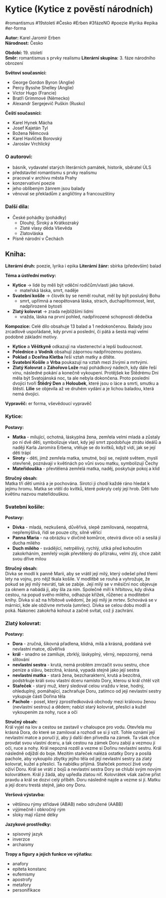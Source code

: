 # Kytice (Kytice z pověstí národních)
#romantismus #19století #Česko #Erben #3fázeNO #poezie #lyrika #epika #er-forma

**Autor:** Karel Jaromír Erben  
**Národnost:** Česko  

**Období:** 19\. století  
**Směr:** romantismus s prvky realismu
**Literární skupina:** 3\. fáze národního obrození  

**Světoví současníci:**  
- George Gordon Byron (Anglie)  
- Percy Bysshe Shelley (Anglie)  
- Victor Hugo (Francie)  
- Bratři Grimmové (Německo)  
- Alexandr Sergejevič Puškin (Rusko)  

**Čeští současníci:**  
- Karel Hynek Mácha  
- Josef Kajetán Tyl   
- Božena Němcová  
- Karel Havlíček Borovský  
- Jaroslav Vrchlický  

### O autorovi:  
- básník, vydavatel starých literárních památek, historik, sběratel ÚLS
- představitel romantismu s prvky realismu
- pracoval v archivu města Prahy
- konzervativní poezie
- jeho oblíbeným žánrem jsou balady
- věnoval se překladům z angličtiny a francouzštiny

### Další díla:  
- České pohádky (pohádky)
	- Dlouhý, Široký a Krátkozraký
	- Zlaté vlasy děda Vševěda
	- Zlatovláska
- Písně národní v Čechách

## Kniha:  

**Literární druh:** poezie, lyrika i epika
**Literární žánr:** sbírka (především) balad

**Téma a ústřední motivy:**  
- **Kytice** → lidé by měli být vděční rodičům/vlasti jako takové.
	- mateřská láska, smrt, naděje
- **Svatební košile** → člověk by se neměl rouhat, měl by být poslušný Bohu
	- smrt, upřímná a neopětovaná láska, strach, duchapřítomnost, lest, nadpřirozené bytosti
- **Zlatý kolovrat** → zrada nejbližšími lidmi
	- vražda, láska na první pohled, nadpřirozené schopnosti dědečka  

**Kompozice:** Celé dílo obsahuje 13 balad a 1 nedokončenou. Balady jsou  zrcadlově uspořádané, kdy první a poslední, či pátá a šestá mají velmi podobné základní motivy.  
- **Kytice** a **Věštkyně** odkazují na vlastenectví a lepší budoucnost.
- **Polednice** a **Vodník** obsahují zápornou nadpřirozenou postavu.
- **Poklad** a **Dceřina Kletba** řeší vztah matky a dítěte.
- **Svatební Košile** a **Vrba** poukazují na vztah mezi živými a mrtvými.
- **Zlatý Kolovrat** a **Záhořovo Lože** mají pohádkový nádech, kdy dále řeší vinu, následné pokání a konečně vykoupení.
Protějšek ke Štědrému Dni měla být Svatojánská noc, ta ale nebyla dokončena. Proto poslední dvojici tvoří **Štědrý Den** a **Holoubek**, které jsou o láce a smrti, smutku a štěstí.
**Lilie** se objevila až ve druhém vydání a je lichou baladou, která nemá dvojici.  

**Vypravěč:** er forma, vševědoucí vypravěč

### Kytice:
**Postavy:**  
- **Matka** - milující, ochotná, láskyplná žena, zemřela velmi mladá a zůstaly po ní dvě děti, symbolizuje vlast, kdy její smrt zpodobňuje ztrátu ideálů a nadějí Karla Jaromíra Erbena, vtěluje se do kvítků, když vidí, jak se její děti trápí
- **Siroty** - děti, jimž zemřela matka, smutné, bojí se, nejisté světem, myslí otevřeně, poznávají v květinách po vůni svou matku, symbolizují Čechy
- **Mateřídouška** - převtělená zemřelá matka, naděj, poskytuje pokoj a klid

**Stručný obsah:**  
Matka tří dětí umírá a je pochována. Sirotci ji chodí každé ráno hledat k jejímu hromu. Matka se vtělí do kvítků, které pokryly celý její hrob. Děti tuto květinu nazvou mateřídouškou.  


### Svatební košile:
**Postavy:**  
- **Dívka** - mladá, nezkušená, důvěřivá, slepě zamilovaná, neopatrná, nepřemýšlivá, řídí se pouze city, silně věřící
- **Panna Maria** - na obrázku v dívčině komůrce, otevírá dívce oči a sesílá jí ducha milého
- **Duch milého** - svádějící, netrpělivý, rychlý, utíká před kohoutím zakokrháním, zemřelý voják převtělený do přízraku, velmi zlý, chce zabít svou dříve milou  

**Stručný obsah:**  
Dívka se modlí k panně Marii, aby se vrátil její milý, který odešel před třemi lety na vojnu, pro nějž tkala košile. V modlitbě se rouhá a vyhrožuje, že pokud se její milý nevrátí, tak se zabije. Její milý se v měsíční noc objevuje za oknem a nabádá ji, aby šla za ním. Společně míří k hřbitovu, kdy dívka cestou, na popud svého milého, odhazuje křížek, růženec a modlitební knihy. Dívka si až na hřbitově uvědomí, že její milý je mrtev. Schovává se v márnici, kde ale obživne mrtvola (umrlec). Dívka se celou dobu modlí a poká. Nakonec zakokrhá kohout a začně svítat, což ji zachrání.  


### Zlatý kolovrat:
**Postavy:**  
- **Dora** - zručná, šikovná přadlena, klidná, milá a krásná, poddaná své nevlastní matce, důvěřivá
- **král** - snadno se zamiluje, zbrklý, láskyplný, věrný, nepozorný, nemá slitování
- **nevlastní sestra** - krutá, nemá problém zmrzačit svou sestru, chce peníze a slávu, bezcitná, krásná, vypadá stejně jako její sestra
- **nevlastní matka** - stará žena, bezcharakterní, krutá a bezcitná, podstrkuje králi svou vlastní dceru namísto Dory, kterou si král chtěl vzít
- **Stařeček** - starý muž, který sledoval celou vraždu v lese, hodný, ohleduplný, pomáhající, zachraňuje Doru, zatímco od její nevlastní sestry vykupuje části Dořina těla
- **Pachole** - posel, který zprostředkovává obchody mezi královou ženou (nevlastní sestrou) a dědem; nabízí starý kolovrat, přeslici a kužel vykoupením za nohy, ruce a oči  

**Stručný obsah:**  
Král vyjel na lov a cestou se zastavil v chaloupce pro vodu. Otevřela mu krásná Dora, do které se zamiloval a rozhodl se si ji vzít. Tohle oznámí její nevlastní matce a poručí jí, aby ji další den přivedla na zámek. Ta však chce provdat svou vlastní dceru, a tak cestou na zámek Doru zabijí a vezmou jí oči, ruce a nohy. Král nepozná rozdíl a vezme si Dořinu nevlastní sestru. Král následně odjíždí do boje. Mezitím stařeček nalézá ostatky Dory a posílá pachole, aby vykoupilo zbytky jejího těla od její nevlastní sestry za zlatý kolovrat, kužel a přeslici. Ta nabídku přijímá. Stařeček pomocí živé vody oživí Doru. Král se vrátí z bojů a nevlastní sestra Dory se chlubí svým novým kolovrátkem. Král ji žádá, aby upředla zlatou niť. Kolovrátek však začne příst pravdu a král se dozví celý příběh. Doru následně najde a vezme si jí. Matku a její dceru trestá stejně, jako ony Doru.


**Veršová výstavba:**  
- většinou rýmy střídavé (ABAB) nebo sdružené (AABB)
- výjimečně i obkročný rým
- sloky mají různé délky  

**Jazykové prostředky:** 
- spisovný jazyk
- inverzce
- archaismy

**Tropy a figury a jejich funkce ve výňatku:** 
- anafory
- epiteta konstanc
- eufemismy
- apostrofy
- metafory
- personifikace